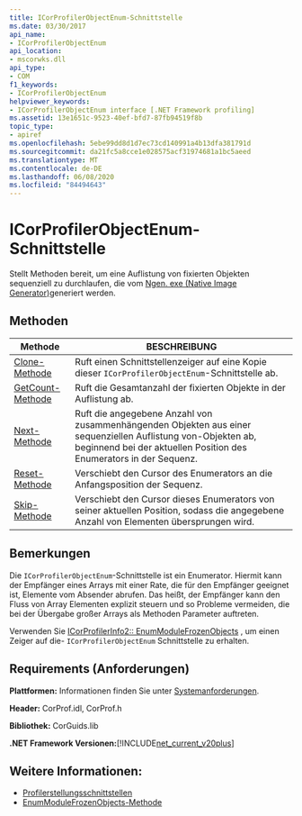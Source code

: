 ```yaml
---
title: ICorProfilerObjectEnum-Schnittstelle
ms.date: 03/30/2017
api_name:
- ICorProfilerObjectEnum
api_location:
- mscorwks.dll
api_type:
- COM
f1_keywords:
- ICorProfilerObjectEnum
helpviewer_keywords:
- ICorProfilerObjectEnum interface [.NET Framework profiling]
ms.assetid: 13e1651c-9523-40ef-bfd7-87fb94519f8b
topic_type:
- apiref
ms.openlocfilehash: 5ebe99dd8d1d7ec73cd140991a4b13dfa381791d
ms.sourcegitcommit: da21fc5a8cce1e028575acf31974681a1bc5aeed
ms.translationtype: MT
ms.contentlocale: de-DE
ms.lasthandoff: 06/08/2020
ms.locfileid: "84494643"
---
```

# <a name="icorprofilerobjectenum-interface"></a>ICorProfilerObjectEnum-Schnittstelle
Stellt Methoden bereit, um eine Auflistung von fixierten Objekten sequenziell zu durchlaufen, die vom [Ngen. exe (Native Image Generator)](../../tools/ngen-exe-native-image-generator.md)generiert werden.  
  
## <a name="methods"></a>Methoden  
  
|Methode|BESCHREIBUNG|  
|------------|-----------------|  
|[Clone-Methode](icorprofilerobjectenum-clone-method.md)|Ruft einen Schnittstellenzeiger auf eine Kopie dieser `ICorProfilerObjectEnum`-Schnittstelle ab.|  
|[GetCount-Methode](icorprofilerobjectenum-getcount-method.md)|Ruft die Gesamtanzahl der fixierten Objekte in der Auflistung ab.|  
|[Next-Methode](icorprofilerobjectenum-next-method.md)|Ruft die angegebene Anzahl von zusammenhängenden Objekten aus einer sequenziellen Auflistung von-Objekten ab, beginnend bei der aktuellen Position des Enumerators in der Sequenz.|  
|[Reset-Methode](icorprofilerobjectenum-reset-method.md)|Verschiebt den Cursor des Enumerators an die Anfangsposition der Sequenz.|  
|[Skip-Methode](icorprofilerobjectenum-skip-method.md)|Verschiebt den Cursor dieses Enumerators von seiner aktuellen Position, sodass die angegebene Anzahl von Elementen übersprungen wird.|  
  
## <a name="remarks"></a>Bemerkungen  
 Die `ICorProfilerObjectEnum`-Schnittstelle ist ein Enumerator. Hiermit kann der Empfänger eines Arrays mit einer Rate, die für den Empfänger geeignet ist, Elemente vom Absender abrufen. Das heißt, der Empfänger kann den Fluss von Array Elementen explizit steuern und so Probleme vermeiden, die bei der Übergabe großer Arrays als Methoden Parameter auftreten.  
  
 Verwenden Sie [ICorProfilerInfo2:: EnumModuleFrozenObjects](icorprofilerinfo2-enummodulefrozenobjects-method.md) , um einen Zeiger auf die- `ICorProfilerObjectEnum` Schnittstelle zu erhalten.  
  
## <a name="requirements"></a>Requirements (Anforderungen)  
 **Plattformen:** Informationen finden Sie unter [Systemanforderungen](../../get-started/system-requirements.md).  
  
 **Header:** CorProf.idl, CorProf.h  
  
 **Bibliothek:** CorGuids.lib  
  
 **.NET Framework Versionen:**[!INCLUDE[net_current_v20plus](../../../../includes/net-current-v20plus-md.md)]  
  
## <a name="see-also"></a>Weitere Informationen:

- [Profilerstellungsschnittstellen](profiling-interfaces.md)
- [EnumModuleFrozenObjects-Methode](icorprofilerinfo2-enummodulefrozenobjects-method.md)
